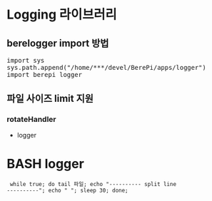 # Logging 라이브러리
## berelogger import 방법 
<pre>
import sys
sys.path.append("/home/***/devel/BerePi/apps/logger")
import berepi_logger
</pre>
## 파일 사이즈 limit 지원
### rotateHandler
- logger

# BASH logger
<code> while true; do tail 파일; echo "---------- split line ----------"; echo " "; sleep 30; done;  
  </code>
